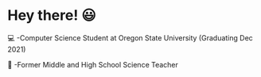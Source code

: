 # Hey there! :smiley:

:computer:  -Computer Science Student at Oregon State University (Graduating Dec 2021) 

:microscope: -Former Middle and High School Science Teacher
